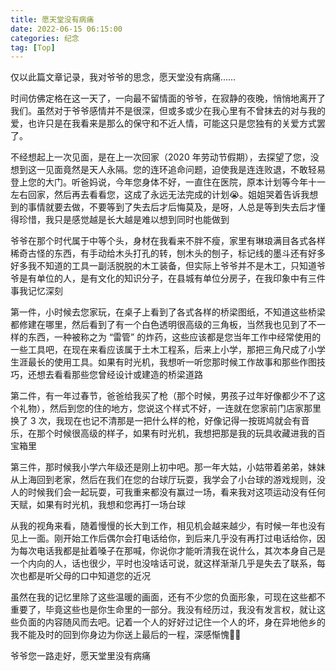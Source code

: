 ```yaml
---
title: 愿天堂没有病痛
date: 2022-06-15 06:15:00
categories: 纪念
tag: [Top]
---
```


仅以此篇文章记录，我对爷爷的思念，愿天堂没有病痛……

<!-- more -->

时间仿佛定格在这一天了，一向最不留情面的爷爷，在寂静的夜晚，悄悄地离开了我们。虽然对于爷爷感情并不是很深，但或多或少在我心里有不曾抹去的对与我的爱，也许只是在我看来是那么的保守和不近人情，可能这只是您独有的关爱方式罢了。

不经想起上一次见面，是在上一次回家（2020 年劳动节假期），去探望了您，没想到这一见面竟然是天人永隔。您的连环追命问题，迫使我是连连败退，不敢轻易登上您的大门。听爸妈说，今年您身体不好，一直住在医院，原本计划等今年十一左右回家，然后再去看看您，这成了永远无法完成的计划😭。姐姐哭着告诉我想到的事情就要去做，不要等到了失去后才后悔莫及，是呀，人总是等到失去后才懂得珍惜，我只是感觉越是长大越是难以想到同时也能做到

爷爷在那个时代属于中等个头，身材在我看来不胖不瘦，家里有琳琅满目各式各样稀奇古怪的东西，有手动给木头打孔的转，刨木头的刨子，标记线的墨斗还有好多好多我不知道的工具一副活脱脱的木工装备，但实际上爷爷并不是木工，只知道爷爷是有单位的人，是有文化的知识分子，在县城有单位分房子，在我印象中有三件事我记忆深刻

第一件，小时候去您家玩，在桌子上看到了各式各样的桥梁图纸，不知道这些桥梁都修建在哪里，然后看到了有一个白色透明很高级的三角板，当然我也见到了不一样的东西，一种被称之为 “雷管” 的炸药，这些应该都是您当年工作中经常使用的一些工具吧，在现在来看应该属于土木工程系，后来上小学，那把三角尺成了小学生涯最长的使用工具。如果有时光机，我想听一听您那时候工作故事和那些作图技巧，还想去看看那些您曾经设计或建造的桥梁道路

第二件，有一年过春节，爸爸给我买了枪（那个时候，男孩子过年好像都少不了这个礼物），然后到您的住的地方，您说这个样式不好，一连就在您家前门店家那里换了 3 次，我现在也记不清那是一把什么样的枪，好像记得一按斑鸠就会有音乐，在那个时候很高级的样子，如果有时光机，我想把那是我的玩具收藏进我的百宝箱里

第三件，那时候我小学六年级还是刚上初中吧。那一年大姑，小姑带着弟弟，妹妹从上海回到老家，然后在我们在您的台球厅玩耍，我学会了小台球的游戏规则，没人的时候我们会一起玩耍，可我重来都没有赢过一场，看来我对这项运动没有任何天赋，如果有时光机，我想和您再打一场台球

从我的视角来看，随着慢慢的长大到工作，相见机会越来越少，有时候一年也没有见上一面。刚开始工作后偶尔会打电话给你，到后来几乎没有再打过电话给你，因为每次电话我都是扯着嗓子在那喊，你说你才能听清我在说什么，其次本身自己是一个内向的人，话也很少，平时也没啥话可说，就这样渐渐几乎是失去了联系，每次也都是听父母的口中知道您的近况

虽然在我的记忆里除了这些温暖的画面，还有不少您的负面形象，可现在这些都不重要了，毕竟这些也是你生命里的一部分。我没有经历过，我没有发言权，就让这些负面的内容随风而去吧。记着一个人的好好过记住一个人的坏，身在异地他乡的我不能及时的回到你身边为你送上最后的一程，深感惭愧😮‍💨

爷爷您一路走好，愿天堂里没有病痛